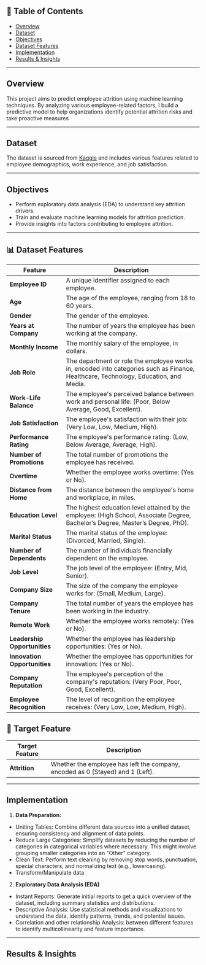 ## 📌 Table of Contents
- [Overview](#overview)
- [Dataset](#dataset)
- [Objectives](#objectives)
- [Dataset Features](#-dataset-features)
- [Implementation](#implementation)
- [Results & Insights](#results--insights)

---

## Overview
This project aims to predict employee attrition using machine learning techniques. By analyzing various employee-related factors, I build a predictive model to help organizations identify potential attrition risks and take proactive measures

---

## Dataset
The dataset is sourced from [Kaggle](https://www.kaggle.com/datasets/stealthtechnologies/employee-attrition-dataset/data) and includes various features related to employee demographics, work experience, and job satisfaction.

---

## Objectives
- Perform exploratory data analysis (EDA) to understand key attrition drivers.
- Train and evaluate machine learning models for attrition prediction.
- Provide insights into factors contributing to employee attrition.

---

## 📊 Dataset Features  

| Feature | Description |
|-----------|-------------|
| **Employee ID**             | A unique identifier assigned to each employee. |
| **Age**                     | The age of the employee, ranging from 18 to 60 years. |
| **Gender**                  | The gender of the employee. |
| **Years at Company**        | The number of years the employee has been working at the company. |
| **Monthly Income**          | The monthly salary of the employee, in dollars. |
| **Job Role**                | The department or role the employee works in, encoded into categories such as Finance, Healthcare, Technology, Education, and Media. |
| **Work-Life Balance**       | The employee's perceived balance between work and personal life: (Poor, Below Average, Good, Excellent). |
| **Job Satisfaction**        | The employee's satisfaction with their job: (Very Low, Low, Medium, High). |
| **Performance Rating**      | The employee's performance rating: (Low, Below Average, Average, High). |
| **Number of Promotions**    | The total number of promotions the employee has received. |
| **Overtime**                | Whether the employee works overtime: (Yes or No). |
| **Distance from Home**      | The distance between the employee's home and workplace, in miles. |
| **Education Level**         | The highest education level attained by the employee: (High School, Associate Degree, Bachelor’s Degree, Master’s Degree, PhD). |
| **Marital Status**          | The marital status of the employee: (Divorced, Married, Single). |
| **Number of Dependents**    | The number of individuals financially dependent on the employee. |
| **Job Level**               | The job level of the employee: (Entry, Mid, Senior). |
| **Company Size**           | The size of the company the employee works for: (Small, Medium, Large). |
| **Company Tenure**         | The total number of years the employee has been working in the industry. |
| **Remote Work**            | Whether the employee works remotely: (Yes or No). |
| **Leadership Opportunities** | Whether the employee has leadership opportunities: (Yes or No). |
| **Innovation Opportunities** | Whether the employee has opportunities for innovation: (Yes or No). |
| **Company Reputation**     | The employee's perception of the company's reputation: (Very Poor, Poor, Good, Excellent). |
| **Employee Recognition**   | The level of recognition the employee receives: (Very Low, Low, Medium, High). |

## 🎯 Target Feature

| Target Feature | Description |  
|-----------|-------------|
| **Attrition** | Whether the employee has left the company, encoded as 0 (Stayed) and 1 (Left). |

---

## Implementation
1. **Data Preparation:** 

- Uniting Tables: Combine different data sources into a unified
dataset, ensuring consistency and alignment of data points.
- Reduce Large Categories: Simplify datasets by reducing the
number of categories in categorical variables where necessary.
This might involve grouping smaller categories into an "Other"
category.
- Clean Text: Perform text cleaning by removing stop words,
punctuation, special characters, and normalizing text (e.g.,
lowercasing).
- Transform/Manipulate data

2. **Exploratory Data Analysis (EDA)**

- Instant Reports: Generate initial reports to get a quick overview
of the dataset, including summary statistics and distributions.
- Descriptive Analysis: Use statistical methods and visualizations
to understand the data, identify patterns, trends, and potential
issues.
- Correlation and other relationship Analysis: between different
features to identify multicollinearity and feature importance.

---

## Results & Insights